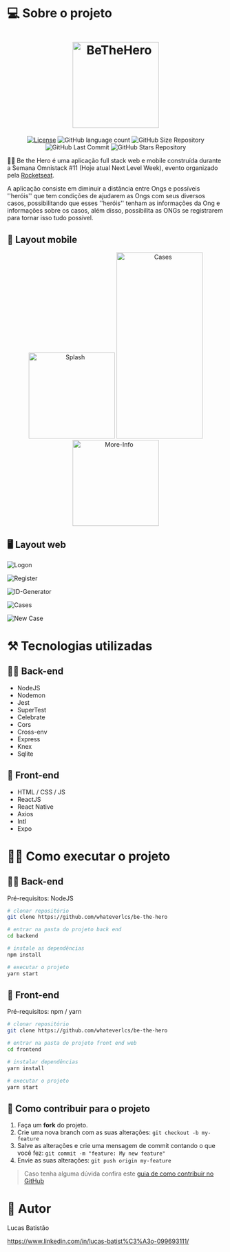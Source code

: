 # 💻 Sobre o projeto

<h1 align="center">
    <img alt="BeTheHero" title="#Logo" src="https://github.com/whateverlcs/be-the-hero/blob/master/frontend/src/assets/logo.svg" width="200px" />
</h1>

<p align="center">
  <a href="https://github.com/whateverlcs/be-the-hero/blob/master/LICENSE"><img alt="License" src="https://img.shields.io/npm/l/react?color=red" /></a>
  
  <img alt="GitHub language count" src="https://img.shields.io/github/languages/count/whateverlcs/be-the-hero?color=red">
  
  <img alt="GitHub Size Repository" src="https://img.shields.io/github/repo-size/whateverlcs/be-the-hero?color=red">
    
  <img alt="GitHub Last Commit" src="https://img.shields.io/github/last-commit/whateverlcs/be-the-hero?color=red">
  
  <img alt="GitHub Stars Repository" src="https://img.shields.io/github/stars/whateverlcs/be-the-hero?style=social">
</p>

🦸‍♂️ Be the Hero é uma aplicação full stack web e mobile construída durante a Semana Omnistack #11 (Hoje atual Next Level Week), evento organizado pela [Rocketseat](https://rocketseat.com.br/ "Site da Rocketseat").

A aplicação consiste em diminuir a distância entre Ongs e possíveis ''heróis'' que tem condições de ajudarem as Ongs com seus diversos casos, possibilitando que esses ''heróis'' tenham as informações da Ong e informações sobre os casos, além disso, possibilita as ONGs se registrarem para tornar isso tudo possível.

## 📱 Layout mobile
<p align="center">
  <img alt="Splash" title="Splash" src="https://github.com/whateverlcs/be-the-hero/blob/master/assets/splash.png" width="200px">
  
  <img alt="Cases" title="Cases" src="https://github.com/whateverlcs/be-the-hero/blob/master/assets/cases-mobile.png" width="200px" height="433px">

  <img alt="More-Info" title="More-Info" src="https://github.com/whateverlcs/be-the-hero/blob/master/assets/more-info-cases.png" width="200px">
</p>

## 🖥 Layout web
![Logon](https://github.com/whateverlcs/be-the-hero/blob/master/assets/logon.png)

![Register](https://github.com/whateverlcs/be-the-hero/blob/master/assets/register.png)

![ID-Generator](https://github.com/whateverlcs/be-the-hero/blob/master/assets/id-generator.png)

![Cases](https://github.com/whateverlcs/be-the-hero/blob/master/assets/cases.png)

![New Case](https://github.com/whateverlcs/be-the-hero/blob/master/assets/new-case.png)

# ⚒ Tecnologias utilizadas
## 👨‍💻 Back-end
- NodeJS
- Nodemon
- Jest
- SuperTest
- Celebrate
- Cors
- Cross-env
- Express
- Knex
- Sqlite
## 🎨 Front-end
- HTML / CSS / JS
- ReactJS
- React Native
- Axios
- Intl
- Expo

# 👨‍🔧 Como executar o projeto

## 👨‍💻 Back-end
Pré-requisitos: NodeJS

```bash
# clonar repositório
git clone https://github.com/whateverlcs/be-the-hero

# entrar na pasta do projeto back end
cd backend

# instale as dependências
npm install

# executar o projeto
yarn start
```

## 🎨 Front-end
Pré-requisitos: npm / yarn

```bash
# clonar repositório
git clone https://github.com/whateverlcs/be-the-hero

# entrar na pasta do projeto front end web
cd frontend

# instalar dependências
yarn install

# executar o projeto
yarn start
```
## 🤝 Como contribuir para o projeto

1. Faça um **fork** do projeto.
2. Crie uma nova branch com as suas alterações: `git checkout -b my-feature`
3. Salve as alterações e crie uma mensagem de commit contando o que você fez: `git commit -m "feature: My new feature"`
4. Envie as suas alterações: `git push origin my-feature`
> Caso tenha alguma dúvida confira este [guia de como contribuir no GitHub](https://github.com/firstcontributions/first-contributions)

# 🤵 Autor

Lucas Batistão

https://www.linkedin.com/in/lucas-batist%C3%A3o-099693111/

